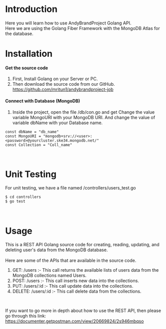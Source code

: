# Introduction
Here you will learn how to use AndyBrandProject Golang API.
<br/>
Here we are using the Golang Fiber Framework with the MongoDB Atlas for the database.

# Installation
#### Get the source code
1. First, Install Golang on your Server or PC.
2. Then download the source code from our GitHub. https://github.com/mritun1/andybrandproject-job
#### Connect with Database (MongoDB)
1. Inside the project, open the file /db/con.go and get Change the value variable MongoURI with your MongoDB URI. And change the value of variable dbName with your Database name.
```
const dbName = "db_name"
const MongoURI = "mongodb+srv://<user>:<password>@yourcluster.ske34.mongodb.net/"
const Collection = "Coll_name"
```
<br/>

# Unit Testing

For unit testing, we have a file named /controllers/users_test.go
<br/>
```
$ cd controllers
$ go test
```

<br/>

# Usage
This is a REST API Golang source code for creating, reading, updating, and deleting user's data from the MongoDB database.
<br/><br/>
Here are some of the APIs that are available in the source code.
<br/>
1. GET: /users :- This call returns the available lists of users data from the MongoDB collections named Users.
2. POST: /users :- This call inserts new data into the collections.
3. PUT: /users/:id :- This call update data into the collections.
4. DELETE: /users/:id :- This call delete data from the collections.
<br/>

If you want to go more in depth about how to use the REST API, then please go through this link: https://documenter.getpostman.com/view/20669824/2s946mbqso 

